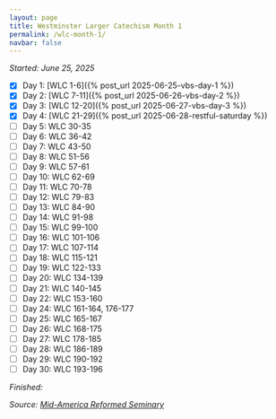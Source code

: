 ```yaml
---
layout: page
title: Westminster Larger Catechism Month 1
permalink: /wlc-month-1/
navbar: false
---
```


*Started: June 25, 2025*

- [x] Day 1: [WLC 1-6]({% post_url 2025-06-25-vbs-day-1 %})
- [x] Day 2: [WLC 7-11]({% post_url 2025-06-26-vbs-day-2 %})
- [x] Day 3: [WLC 12-20]({% post_url 2025-06-27-vbs-day-3 %})
- [x] Day 4: [WLC 21-29]({% post_url 2025-06-28-restful-saturday %})
- [ ] Day 5: WLC 30-35
- [ ] Day 6: WLC 36-42
- [ ] Day 7: WLC 43-50
- [ ] Day 8: WLC 51-56
- [ ] Day 9: WLC 57-61
- [ ] Day 10: WLC 62-69
- [ ] Day 11: WLC 70-78
- [ ] Day 12: WLC 79-83
- [ ] Day 13: WLC 84-90
- [ ] Day 14: WLC 91-98
- [ ] Day 15: WLC 99-100
- [ ] Day 16: WLC 101-106
- [ ] Day 17: WLC 107-114
- [ ] Day 18: WLC 115-121
- [ ] Day 19: WLC 122-133
- [ ] Day 20: WLC 134-139
- [ ] Day 21: WLC 140-145
- [ ] Day 22: WLC 153-160
- [ ] Day 24: WLC 161-164, 176-177
- [ ] Day 25: WLC 165-167
- [ ] Day 26: WLC 168-175
- [ ] Day 27: WLC 178-185
- [ ] Day 28: WLC 186-189
- [ ] Day 29: WLC 190-192
- [ ] Day 30: WLC 193-196

*Finished:*

*Source:* [*Mid-America Reformed Seminary*](https://s3.us-west-1.amazonaws.com/blog.swang.cloud/reformed-standards-monthly.pdf)